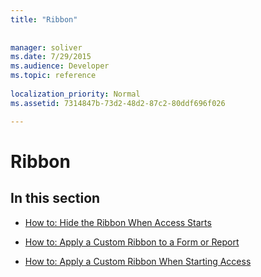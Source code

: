 ```yaml
---
title: "Ribbon"
 
 
manager: soliver
ms.date: 7/29/2015
ms.audience: Developer
ms.topic: reference
  
localization_priority: Normal
ms.assetid: 7314847b-73d2-48d2-87c2-80ddf696f026

---
```


# Ribbon

## In this section

- [How to: Hide the Ribbon When Access Starts](how-to-hide-the-ribbon-when-access-starts.md)
    
- [How to: Apply a Custom Ribbon to a Form or Report](how-to-apply-a-custom-ribbon-to-a-form-or-report.md)
    
- [How to: Apply a Custom Ribbon When Starting Access](how-to-apply-a-custom-ribbon-when-starting-access.md)
    

